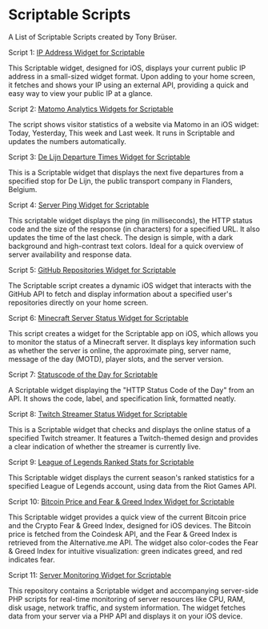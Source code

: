 # Scriptable Scripts
 A List of Scriptable Scripts created by Tony Brüser.

Script 1: [IP Address Widget for Scriptable](https://github.com/404GamerNotFound/Scriptable-show-my-IP-Widget)

This Scriptable widget, designed for iOS, displays your current public IP address in a small-sized widget format. Upon adding to your home screen, it fetches and shows your IP using an external API, providing a quick and easy way to view your public IP at a glance.

Script 2: [Matomo Analytics Widgets for Scriptable](https://github.com/404GamerNotFound/Scriptable-Matomo-IOS-Widgets-Stats)

The script shows visitor statistics of a website via Matomo in an iOS widget: Today, Yesterday, This week and Last week. It runs in Scriptable and updates the numbers automatically.

Script 3: [De Lijn Departure Times Widget for Scriptable](https://github.com/404GamerNotFound/Scriptable-Belgian-public-transport-information)

This is a Scriptable widget that displays the next five departures from a specified stop for De Lijn, the public transport company in Flanders, Belgium.

Script 4: [Server Ping Widget for Scriptable](https://github.com/404GamerNotFound/Scriptable-IP-Ping-Widget-IOS)


This scriptable widget displays the ping (in milliseconds), the HTTP status code and the size of the response (in characters) for a specified URL. It also updates the time of the last check. The design is simple, with a dark background and high-contrast text colors. Ideal for a quick overview of server availability and response data.


Script 5: [GitHub Repositories Widget for Scriptable](https://github.com/404GamerNotFound/Scriptable-GitHub-Info)


The Scriptable script creates a dynamic iOS widget that interacts with the GitHub API to fetch and display information about a specified user's repositories directly on your home screen.


Script 6: [Minecraft Server Status Widget for Scriptable](https://github.com/404GamerNotFound/Scriptable-Minecraft-Server-Status-Widget)

This script creates a widget for the Scriptable app on iOS, which allows you to monitor the status of a Minecraft server. It displays key information such as whether the server is online, the approximate ping, server name, message of the day (MOTD), player slots, and the server version.


Script 7: [Statuscode of the Day for Scriptable](https://github.com/404GamerNotFound/Scriptable-Statuscode-of-the-Day)

A Scriptable widget displaying the "HTTP Status Code of the Day" from an API. It shows the code, label, and specification link, formatted neatly.


Script 8: [Twitch Streamer Status Widget for Scriptable](https://github.com/404GamerNotFound/Scriptable-Twitch-Streamer-online-status)

This is a Scriptable widget that checks and displays the online status of a specified Twitch streamer. It features a Twitch-themed design and provides a clear indication of whether the streamer is currently live.

Script 9: [League of Legends Ranked Stats for Scriptable](https://github.com/404GamerNotFound/Scriptable-League-of-Legends-Ranked-Stats-Widget)


This Scriptable widget displays the current season's ranked statistics for a specified League of Legends account, using data from the Riot Games API.

Script 10: [Bitcoin Price and Fear & Greed Index Widget for Scriptable](https://github.com/404GamerNotFound/Scriptable-Bitcoin-price-and-Fead-and-Geed-Index)

This Scriptable widget provides a quick view of the current Bitcoin price and the Crypto Fear & Greed Index, designed for iOS devices. The Bitcoin price is fetched from the Coindesk API, and the Fear & Greed Index is retrieved from the Alternative.me API. The widget also color-codes the Fear & Greed Index for intuitive visualization: green indicates greed, and red indicates fear.


Script 11: [Server Monitoring Widget for Scriptable](https://github.com/404GamerNotFound/Scriptable-Server-performance-dashboard/tree/main)

This repository contains a Scriptable widget and accompanying server-side PHP scripts for real-time monitoring of server resources like CPU, RAM, disk usage, network traffic, and system information. The widget fetches data from your server via a PHP API and displays it on your iOS device.
